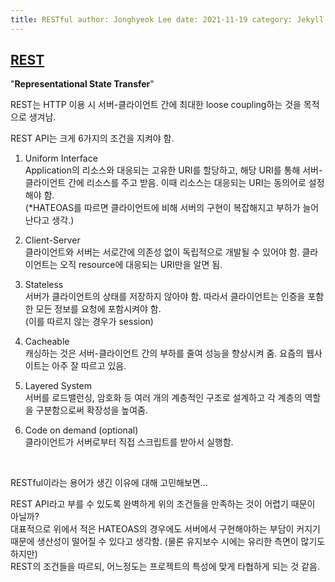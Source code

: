 ```yaml
---
title: RESTful author: Jonghyeok Lee date: 2021-11-19 category: Jekyll layout: post
---
```


## [REST][1]

"**Representational State Transfer**"

REST는 HTTP 이용 시 서버-클라이언트 간에 최대한 loose coupling하는 것을 목적으로 생겨남.

REST API는 크게 6가지의 조건을 지켜야 함.

1. Uniform Interface  
   Application의 리소스와 대응되는 고유한 URI를 할당하고, 해당 URI를 통해 서버-클라이언트 간에 리소스를 주고 받음. 이때 리소스는 대응되는 URI는 동의어로 설정해야 함.  
   (*HATEOAS를 따르면 클라이언트에 비해 서버의 구현이 복잡해지고 부하가 늘어난다고 생각.)


2. Client-Server      
   클라이언트와 서버는 서로간에 의존성 없이 독립적으로 개발될 수 있어야 함. 클라이언트는 오직 resource에 대응되는 URI만을 알면 됨.


3. Stateless    
   서버가 클라이언트의 상태를 저장하지 않아야 함. 따라서 클라이언트는 인증을 포함한 모든 정보를 요청에 포함시켜야 함.    
   (이를 따르지 않는 경우가 session)


4. Cacheable    
   캐싱하는 것은 서버-클라이언트 간의 부하를 줄여 성능을 향상시켜 줌. 요즘의 웹사이트는 아주 잘 따르고 있음.


5. Layered System   
   서버를 로드밸런싱, 암호화 등 여러 개의 계층적인 구조로 설계하고 각 계층의 역할을 구분함으로써 확장성을 높여줌.


6. Code on demand (optional)   
   클라이언트가 서버로부터 직접 스크립트를 받아서 실행함.

<br>

RESTful이라는 용어가 생긴 이유에 대해 고민해보면...

REST API라고 부를 수 있도록 완벽하게 위의 조건들을 만족하는 것이 어렵기 때문이 아닐까?   
대표적으로 위에서 적은 HATEOAS의 경우에도 서버에서 구현해야하는 부담이 커지기 때문에 생산성이 떨어질 수 있다고 생각함. (물론 유지보수 시에는 유리한 측면이 많기도 하지만)   
REST의 조건들을 따르되, 어느정도는 프로젝트의 특성에 맞게 타협하게 되는 것 같음.



[1]: https://gmlwjd9405.github.io/2018/09/21/rest-and-restful.html